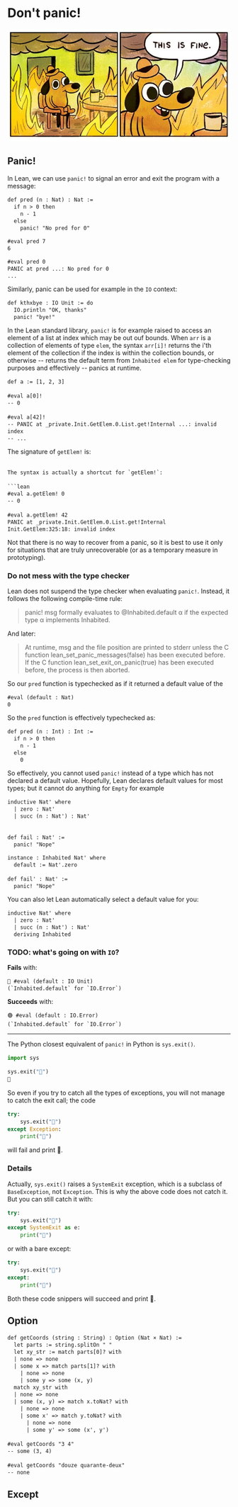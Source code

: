 Don't panic!
================================================================================

![Don't panic! This is fine.](images/this-is-fine.webp)

Panic!
--------------------------------------------------------------------------------

In Lean, we can use `panic!` to signal an error and exit the program with a message:

```lean
def pred (n : Nat) : Nat :=
  if n > 0 then
    n - 1
  else
    panic! "No pred for 0"
```

```lean
#eval pred 7
6
```

```lean
#eval pred 0
PANIC at pred ...: No pred for 0
...
```

Similarly, panic can be used for example in the `IO` context:

```lean
def kthxbye : IO Unit := do
  IO.println "OK, thanks"
  panic! "bye!"
```

In the Lean standard library, `panic!` is for example raised to access an element of a list at index which may be out ouf bounds.
When `arr` is a collection of elements of type `elem`, the syntax `arr[i]!` 
returns the i'th element of the collection if the index is within the collection
bounds, or otherwise -- returns the default term from `Inhabited elem` for type-checking purposes and effectively -- panics at runtime.


```lean
def a := [1, 2, 3]

#eval a[0]!
-- 0

#eval a[42]!
-- PANIC at _private.Init.GetElem.0.List.get!Internal ...: invalid index
-- ...
```

The signature of `getElem!` is:

```lean

The syntax is actually a shortcut for `getElem!`:

```lean
#eval a.getElem! 0
-- 0  

#eval a.getElem! 42
PANIC at _private.Init.GetElem.0.List.get!Internal Init.GetElem:325:18: invalid index
```


Not that there is no way to recover from a panic, so it is best to use it
only for situations that are truly unrecoverable (or as a temporary measure
in prototyping).

### Do not mess with the type checker

Lean does not suspend the type checker when evaluating `panic!`. 
Instead, it follows the following compile-time rule:

> panic! msg formally evaluates to @Inhabited.default α if the expected type α 
> implements Inhabited. 

And later:

> At runtime, msg and the file position are printed to stderr unless the C
> function lean_set_panic_messages(false) has been executed before. 
> If the C function lean_set_exit_on_panic(true) has been executed before, 
> the process is then aborted.

So our `pred` function is typechecked as if it returned a default value of the

```lean
#eval (default : Nat)
0
```

So the `pred` function is effectively typechecked as: 

```lean
def pred (n : Int) : Int :=
  if n > 0 then
    n - 1
  else
    0
```

So effectively, you cannot used `panic!` instead of a type which has not declared
a default value. Hopefully, Lean declares default values for most types; 
but it cannot do anything for `Empty` for example

```lean
inductive Nat' where
  | zero : Nat'
  | succ (n : Nat') : Nat'


def fail : Nat' :=
  panic! "Nope"
```


```lean
instance : Inhabited Nat' where
  default := Nat'.zero

def fail' : Nat' :=
  panic! "Nope"
```

You can also let Lean automatically select a default value for you:

```lean
inductive Nat' where
  | zero : Nat'
  | succ (n : Nat') : Nat'
  deriving Inhabited
```

### TODO: what's going on with `IO`?

**Fails** with:
```lean
🔴 #eval (default : IO Unit)
(`Inhabited.default` for `IO.Error`)
```

**Succeeds** with:
```lean
🟢 #eval (default : IO.Error)
(`Inhabited.default` for `IO.Error`)
```



----

The Python closest equivalent of `panic!` in Python is `sys.exit()`. 

```python
import sys
```

```python
sys.exit("👋")
👋
``` 

So even if you try to catch all the types of exceptions, you will not manage to catch the exit call; the code

```python
try:
    sys.exit("👋")
except Exception:
    print("🛑")
```

will fail and print 👋.

### Details

Actually, `sys.exit()` raises a `SystemExit` exception, which is a subclass of `BaseException`, not `Exception`. This is why the above code does not catch it.
But you can still catch it with:

```python
try:
    sys.exit("👋")
except SystemExit as e:
    print("🛑")
```
 or with a bare except:

```python
try:
    sys.exit("👋")
except:
    print("🛑")
```

Both these code snippers will succeed and print 🛑.


Option
--------------------------------------------------------------------------------

```lean
def getCoords (string : String) : Option (Nat × Nat) :=
  let parts := string.splitOn " "
  let xy_str := match parts[0]? with
  | none => none
  | some x => match parts[1]? with
    | none => none
    | some y => some (x, y)
  match xy_str with
  | none => none
  | some (x, y) => match x.toNat? with
    | none => none
    | some x' => match y.toNat? with
      | none => none
      | some y' => some (x', y')

#eval getCoords "3 4"
-- some (3, 4)

#eval getCoords "douze quarante-deux"
-- none
```


Except
--------------------------------------------------------------------------------

